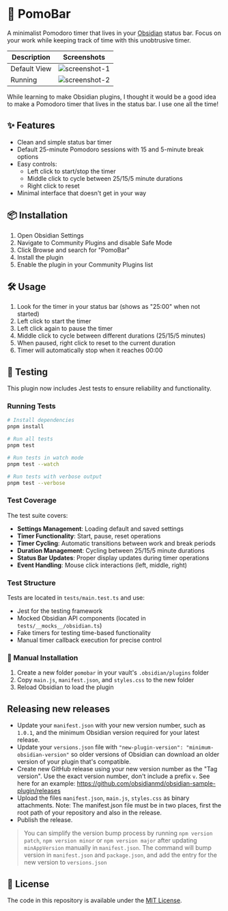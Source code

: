# 🌟 PomoBar

A minimalist Pomodoro timer that lives in your [Obsidian](https://obsidian.md) status bar. Focus on your work while keeping track of time with this unobtrusive timer.

| Description  |             Screenshots             |
| ------------ | :---------------------------------: |
| Default View | ![screenshot-1](./screenshot-1.png) |
| Running      | ![screenshot-2](./screenshot-2.png) |

While learning to make Obsidian plugins, I thought it would be a good idea to make a Pomodoro timer that lives in the status bar. I use one all the time!

## ✨ Features

- Clean and simple status bar timer
- Default 25-minute Pomodoro sessions with 15 and 5-minute break options
- Easy controls:
  - Left click to start/stop the timer
  - Middle click to cycle between 25/15/5 minute durations
  - Right click to reset
- Minimal interface that doesn't get in your way

## 📦 Installation

1. Open Obsidian Settings
2. Navigate to Community Plugins and disable Safe Mode
3. Click Browse and search for "PomoBar"
4. Install the plugin
5. Enable the plugin in your Community Plugins list

## 🛠️ Usage

1. Look for the timer in your status bar (shows as "25:00" when not started)
2. Left click to start the timer
3. Left click again to pause the timer
4. Middle click to cycle between different durations (25/15/5 minutes)
5. When paused, right click to reset to the current duration
6. Timer will automatically stop when it reaches 00:00

## 🧪 Testing

This plugin now includes Jest tests to ensure reliability and functionality.

### Running Tests

```bash
# Install dependencies
pnpm install

# Run all tests
pnpm test

# Run tests in watch mode
pnpm test --watch

# Run tests with verbose output
pnpm test --verbose
```

### Test Coverage

The test suite covers:

- **Settings Management**: Loading default and saved settings
- **Timer Functionality**: Start, pause, reset operations
- **Timer Cycling**: Automatic transitions between work and break periods
- **Duration Management**: Cycling between 25/15/5 minute durations
- **Status Bar Updates**: Proper display updates during timer operations
- **Event Handling**: Mouse click interactions (left, middle, right)

### Test Structure

Tests are located in `tests/main.test.ts` and use:

- Jest for the testing framework
- Mocked Obsidian API components (located in `tests/__mocks__/obsidian.ts`)
- Fake timers for testing time-based functionality
- Manual timer callback execution for precise control

### 📁 Manual Installation

1. Create a new folder `pomobar` in your vault's `.obsidian/plugins` folder
2. Copy `main.js`, `manifest.json`, and `styles.css` to the new folder
3. Reload Obsidian to load the plugin

## Releasing new releases

- Update your `manifest.json` with your new version number, such as `1.0.1`, and the minimum Obsidian version required for your latest release.
- Update your `versions.json` file with `"new-plugin-version": "minimum-obsidian-version"` so older versions of Obsidian can download an older version of your plugin that's compatible.
- Create new GitHub release using your new version number as the "Tag version". Use the exact version number, don't include a prefix `v`. See here for an example: <https://github.com/obsidianmd/obsidian-sample-plugin/releases>
- Upload the files `manifest.json`, `main.js`, `styles.css` as binary attachments. Note: The manifest.json file must be in two places, first the root path of your repository and also in the release.
- Publish the release.

> You can simplify the version bump process by running `npm version patch`, `npm version minor` or `npm version major` after updating `minAppVersion` manually in `manifest.json`.
> The command will bump version in `manifest.json` and `package.json`, and add the entry for the new version to `versions.json`

## 📜 License

The code in this repository is available under the [MIT License](LICENSE).
